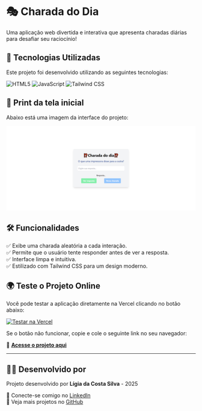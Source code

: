 # 🎭 Charada do Dia

Uma aplicação web divertida e interativa que apresenta charadas diárias para desafiar seu raciocínio!  

## 🚀 Tecnologias Utilizadas  

Este projeto foi desenvolvido utilizando as seguintes tecnologias:  

![HTML5](https://img.shields.io/badge/HTML5-E34F26?style=for-the-badge&logo=html5&logoColor=white)  ![JavaScript](https://img.shields.io/badge/JavaScript-F7DF1E?style=for-the-badge&logo=javascript&logoColor=black)  ![Tailwind CSS](https://img.shields.io/badge/Tailwind_CSS-38B2AC?style=for-the-badge&logo=tailwind-css&logoColor=white)  

## 📸 Print da tela inicial 

Abaixo está uma imagem da interface do projeto:  

![Charada do Dia](telainicial.png)  

## 🛠 Funcionalidades  

✅ Exibe uma charada aleatória a cada interação.  
✅ Permite que o usuário tente responder antes de ver a resposta.  
✅ Interface limpa e intuitiva.  
✅ Estilizado com Tailwind CSS para um design moderno.  
  
## 🌍 Teste o Projeto Online  

Você pode testar a aplicação diretamente na Vercel clicando no botão abaixo:  

[![Testar na Vercel](https://img.shields.io/badge/Testar%20na%20Vercel-000000?style=for-the-badge&logo=vercel&logoColor=white)](https://api-charadas-six.vercel.app)  

Se o botão não funcionar, copie e cole o seguinte link no seu navegador:  

🔗 **[Acesse o projeto aqui](https://api-charadas-six.vercel.app)**  

---

## 👨‍💻 Desenvolvido por  

Projeto desenvolvido por **Lígia da Costa Silva**  - 2025

🔗 Conecte-se comigo no [LinkedIn](www.linkedin.com/in/lígia-costa-16080118b)  
📂 Veja mais projetos no [GitHub](https://github.com/Ligia-Costa)  

